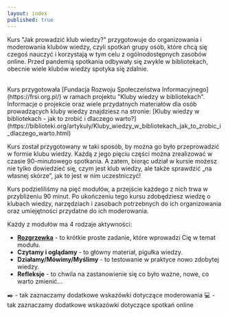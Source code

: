```yaml
---
layout: index
published: true
---
```


Kurs "Jak prowadzić klub wiedzy?" przygotowuje do organizowania i moderowania klubów wiedzy, czyli spotkań grupy osób, które chcą się czegoś nauczyć i korzystają w tym celu z ogólnodostępnych zasobów online. Przed pandemią spotkania odbywały się zwykle w bibliotekach, obecnie wiele klubów wiedzy spotyka się zdalnie. 

<br> 
Kurs przygotowała [Fundacja Rozwoju Społeczeństwa Informacyjnego](https://frsi.org.pl/) w ramach projektu "Kluby wiedzy w bibliotekach". Informacje o projekcie oraz wiele przydatnych materiałów dla osób prowadzących kluby wiedzy znajdziesz na stronie: [Kluby wiedzy w bibliotekach - jak to zrobić i dlaczego warto?](https://biblioteki.org/artykuly/Kluby_wiedzy_w_bibliotekach_jak_to_zrobic_i_dlaczego_warto.html)

Kurs został przygotowany w taki sposób, by można go było przeprowadzić w formie klubu wiedzy. Każdą z jego pięciu części można zrealizować w czasie 90-minutowego spotkania. A zatem, biorąc udział w kursie możesz nie tylko dowiedzieć się, czym jest klub wiedzy, ale także sprawdzić „na własnej skórze”, jak to jest w nim uczestniczyć!

Kurs podzieliliśmy na pięć modułów, a przejście każdego z nich trwa w przybliżeniu 90 minut. Po ukończeniu tego kursu zdobędziesz wiedzę o klubach wiedzy, narzędziach i zasobach potrzebnych do ich organizowania oraz umiejętności przydatne do ich moderowania. 

Każdy z modułów ma 4 rodzaje aktywności:

* **[Rozgrzewka](https://fundacjafrsi.github.io/course-in-a-box/modules/wprowadzenie/rozgrzewka/)** - to krótkie proste zadanie, które wprowadzi Cię w temat modułu.
* **Czytamy i oglądamy** - to główny materiał, pigułka wiedzy.
* **Działamy/Mówimy/Myślimy** - to testowanie w praktyce nowo zdobytej wiedzy. 
* **Refleksje** - to chwila na zastanowienie się co było ważne, nowe, co warto zmienić...

✒️ - tak zaznaczamy dodatkowe wskazówki dotyczące moderowania
💻 - tak zaznaczamy dodatkowe wskazówki dotyczące spotkań online
